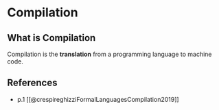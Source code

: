 ---
---

# Compilation

## What is Compilation

Compilation is the **translation** from a programming language to machine code.

## References

- p.1 [[@crespireghizziFormalLanguagesCompilation2019]]